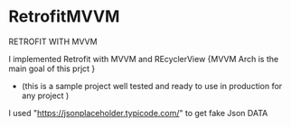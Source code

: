 # RetrofitMVVM
RETROFIT WITH MVVM 

I implemented Retrofit with MVVM and REcyclerView  {MVVM Arch is the main goal of this prjct }
* (this is  a sample project well tested and ready to use in production for any project )
 
I  used "https://jsonplaceholder.typicode.com/" to get fake Json DATA 
